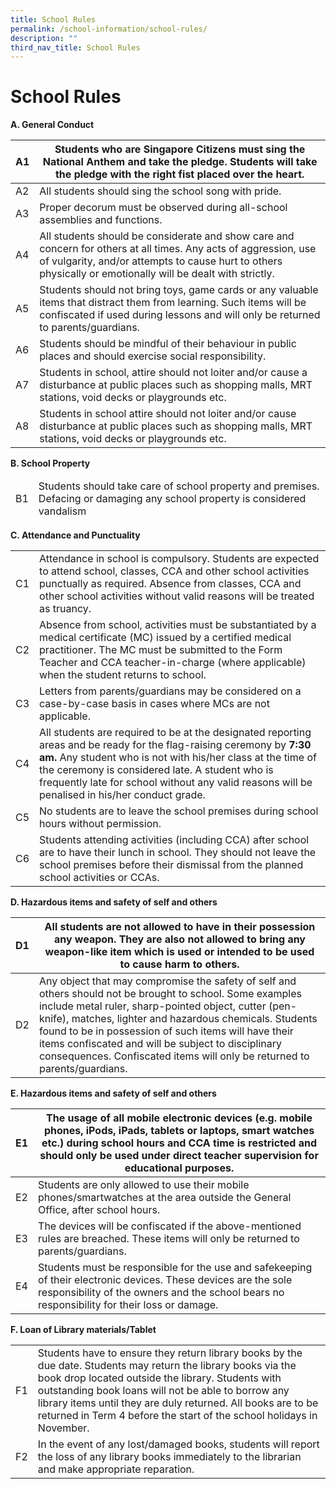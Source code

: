 ```yaml
---
title: School Rules
permalink: /school-information/school-rules/
description: ""
third_nav_title: School Rules
---
```


# School Rules

**A. General Conduct**

<table>
<thead>
  <tr>
    <th>A1</th>
    <th>Students who are Singapore Citizens must sing the National Anthem and take the pledge. Students will take the pledge with the right fist placed over the heart. </th>
  </tr>
</thead>
<tbody>
  <tr>
    <td>A2</td>
    <td>All students should sing the school song with pride.</td>
  </tr>
  <tr>
    <td>A3</td>
    <td>Proper decorum must be observed during all-school assemblies and functions.</td>
  </tr>
  <tr>
    <td>A4</td>
    <td>All students should be considerate and show care and concern for others at all times. Any acts of aggression, use of vulgarity, and/or attempts to cause hurt to others physically or emotionally will be dealt with strictly.</td>
  </tr>
  <tr>
    <td>A5</td>
    <td>Students should not bring toys, game cards or any valuable items that distract them from learning. Such items will be confiscated if used during lessons and will only be returned to parents/guardians.</td>
  </tr>
  <tr>
    <td>A6</td>
    <td>Students should be mindful of their behaviour in public places and should exercise social responsibility.</td>
  </tr>
  <tr>
    <td>A7</td>
    <td>Students in school, attire should not loiter and/or cause a disturbance at public places such as shopping malls, MRT stations, void decks or playgrounds etc.</td>
  </tr>
  <tr>
    <td>A8</td>
    <td>Students in school attire should not loiter and/or cause disturbance at public places such as shopping malls, MRT stations, void decks or playgrounds etc.</td>
  </tr>
</tbody>
</table>

**B. School Property**

<table>
<thead>
  <tr>
    <td>B1</td>
    <td>Students should take care of school property and premises. Defacing or damaging any school property is considered vandalism</td>
  </tr>
</thead>
</table>

**C. Attendance and Punctuality**

<table>
<tbody>
  <tr>
    <td>C1</td>
    <td>Attendance in school is compulsory. Students are expected to attend school, classes, CCA and other school activities punctually as required. Absence from classes, CCA and other school activities without valid reasons will be treated as truancy.</td>
  </tr>
  <tr>
    <td>C2</td>
    <td>Absence from school, activities must be substantiated by a medical certificate (MC) issued by a certified medical practitioner. The MC must be submitted to the Form Teacher and CCA teacher-in-charge (where applicable) when the student returns to school.</td>
  </tr>
  <tr>
    <td>C3</td>
    <td>Letters from parents/guardians may be considered on a case-by-case basis in cases where MCs are not applicable.</td>
  </tr>
  <tr>
    <td>C4</td>
    <td>All students are required to be at the designated reporting areas and be ready for the flag-raising ceremony by <b>7:30 am.</b> Any student who is not with his/her class at the time of the ceremony is considered late. A student who is frequently late for school without any valid reasons will be penalised in his/her conduct grade.</td>
  </tr>
  <tr>
    <td>C5</td>
    <td>No students are to leave the school premises during school hours without permission.</td>
  </tr>
  <tr>
    <td>C6</td>
    <td>Students attending activities (including CCA) after school are to have their lunch in school. They should not leave the school premises before their dismissal from the planned school activities or CCAs.</td>
  </tr>
</tbody>
</table>

**D. Hazardous items and safety of self and others**

<table>
<thead>
  <tr>
    <th>D1</th>
    <th>All students are not allowed to have in their possession any weapon. They are also not allowed to bring any weapon-like item which is used or intended to be used to cause harm to others.</th>
  </tr>
</thead>
<tbody>
  <tr>
    <td>D2</td>
    <td>Any object that may compromise the safety of self and others should not be brought to school. Some examples include metal ruler, sharp-pointed object, cutter (pen-knife), matches, lighter and hazardous chemicals. Students found to be in possession of such items will have their items confiscated and will be subject to disciplinary consequences. Confiscated items will only be returned to parents/guardians.</td>
  </tr>
</tbody>
</table>

**E. Hazardous items and safety of self and others**

<table>
<thead>
  <tr>
    <th>E1</th>
    <th>The usage of all mobile electronic devices (e.g. mobile phones, iPods, iPads, tablets or laptops, smart watches etc.) during school hours and CCA time is restricted and should only be used under direct teacher supervision for educational purposes.</th>
  </tr>
</thead>
<tbody>
  <tr>
    <td>E2</td>
    <td>Students are only allowed to use their mobile phones/smartwatches at the area outside the General Office, after school hours.</td>
  </tr>
  <tr>
    <td>E3</td>
    <td>The devices will be confiscated if the above-mentioned rules are breached. These items will only be returned to parents/guardians.</td>
  </tr>
  <tr>
    <td>E4</td>
    <td>Students must be responsible for the use and safekeeping of their electronic devices. These devices are the sole responsibility of the owners and the school bears no responsibility for their loss or damage.</td>
  </tr>
</tbody>
</table>

**F. Loan of Library materials/Tablet**

<table>
<tbody>
  <tr>
    <td>F1</td>
    <td>Students have to ensure they return library books by the due date. Students may return the library books via the book drop located outside the library. Students with outstanding book loans will not be able to borrow any library items until they are duly returned.  All books are to be returned in Term 4 before the start of the school holidays in November.</td>
  </tr>
  <tr>
    <td>F2</td>
    <td>In the event of any lost/damaged books, students will report the loss of any library books immediately to the librarian and make appropriate reparation.</td>
  </tr>
</tbody>
</table>